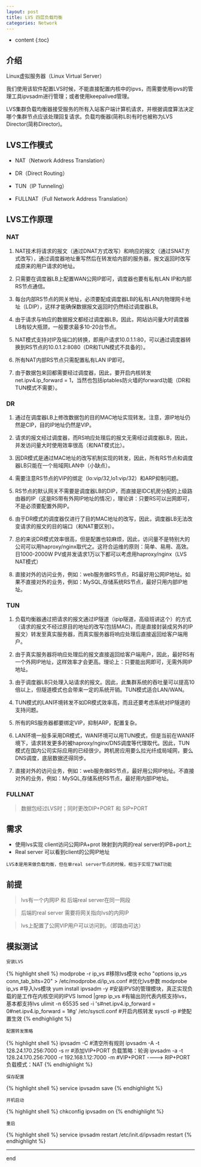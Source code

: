 ```yaml
---
layout: post
title: LVS 四层负载均衡
categories: Network
---
```



* content
{:toc}

## 介绍

Linux虚拟服务器（Linux Virtual Server）

我们使用该软件配置LVS时候，不能直接配置内核中的ipvs，而需要使用ipvs的管理工具ipvsadm进行管理；或者使用keepalived管理。

LVS集群负载均衡器接受服务的所有入站客户端计算机请求，并根据调度算法决定哪个集群节点应该处理回复请求。负载均衡器(简称LB)有时也被称为LVS Director(简称Director)。

## LVS工作模式
 
* NAT（Network Address Translation）

* DR（Direct Routing）

* TUN（IP Tunneling）

* FULLNAT（Full Network Address Translation）

## LVS工作原理

### NAT

1. NAT技术将请求的报文（通过DNAT方式改写）和响应的报文（通过SNAT方式改写），通过调度器地址重写然后在转发给内部的服务器，报文返回时改写成原来的用户请求的地址。

2. 只需要在调度器LB上配置WAN公网IP即可，调度器也要有私有LAN IP和内部RS节点通信。

3. 每台内部RS节点的网关地址，必须要配成调度器LB的私有LAN内物理网卡地址（LDIP），这样才能确保数据报文返回时仍然经过调度器LB。

4. 由于请求与响应的数据报文都经过调度器LB，因此，网站访问量大时调度器LB有较大瓶颈，一般要求最多10-20台节点。

5. NAT模式支持对IP及端口的转换，即用户请求10.0.1.1:80，可以通过调度器转换到RS节点的10.0.1.2:8080（DR和TUN模式不具备的）。

6. 所有NAT内部RS节点只需配置私有LAN IP即可。

7. 由于数据包来回都需要经过调度器，因此，要开启内核转发net.ipv4.ip_forward = 1，当然也包括iptables防火墙的forward功能（DR和TUN模式不需要）。


### DR

1. 通过在调度器LB上修改数据包的目的MAC地址实现转发。注意，源IP地址仍然是CIP，目的IP地址仍然是VIP。

2. 请求的报文经过调度器，而RS响应处理后的报文无需经过调度器LB，因此，并发访问量大时使用效率很高（和NAT模式比）。

3. 因DR模式是通过MAC地址的改写机制实现的转发，因此，所有RS节点和调度器LB只能在一个局域网LAN中（小缺点）。

4. 需要注意RS节点的VIP的绑定（lo:vip/32,lo1:vip/32）和ARP抑制问题。

5. RS节点的默认网关不需要是调度器LB的DIP，而直接是IDC机房分配的上级路由器的IP（这是RS带有外网IP地址的情况），理论讲：只要RS可以出网即可，不是必须要配置外网IP。

6. 由于DR模式的调度器仅进行了目的MAC地址的改写，因此，调度器LB无法改变请求的报文的目的端口（和NAT要区别）。

7. 总的来说DR模式效率很高，但是配置也较麻烦，因此，访问量不是特别大的公司可以用haproxy/nginx取代之。这符合运维的原则：简单、易用、高效。日1000-2000W PV或并发请求1万以下都可以考虑用haproxy/nginx（LVS NAT模式）

8. 直接对外的访问业务，例如：web服务做RS节点，RS最好用公网IP地址。如果不直接对外的业务，例如：MySQL,存储系统RS节点，最好只用内部IP地址。


### TUN

1. 负载均衡器通过把请求的报文通过IP隧道（ipip隧道，高级班讲这个）的方式（请求的报文不经过原目的地址的改写(包括MAC)，而是直接封装成另外的IP报文）转发至真实服务器，而真实服务器将响应处理后直接返回给客户端用户。

2. 由于真实服务器将响应处理后的报文直接返回给客户端用户，因此，最好RS有一个外网IP地址，这样效率才会更高。理论上：只要能出网即可，无需外网IP地址。

3. 由于调度器LB只处理入站请求的报文。因此，此集群系统的吞吐量可以提高10倍以上，但隧道模式也会带来一定的系统开销。TUN模式适合LAN/WAN。

4. TUN模式的LAN环境转发不如DR模式效率高，而且还要考虑系统对IP隧道的支持问题。

5. 所有的RS服务器都要绑定VIP，抑制ARP，配置复杂。

6. LAN环境一般多采用DR模式，WAN环境可以用TUN模式，但是当前在WAN环境下，请求转发更多的被haproxy/nginx/DNS调度等代理取代。因此，TUN模式在国内公司实际应用的已经很少。跨机房应用要么拉光纤成局域网，要么DNS调度，底层数据还得同步。

7. 直接对外的访问业务，例如：web服务做RS节点，最好用公网IP地址。不直接对外的业务，例如：MySQL,存储系统RS节点，最好用内部IP地址。

### FULLNAT

> 数据包经过LVS时；同时更改DIP+PORT 和 SIP+PORT 



## 需求

* 使用lvs实现 client访问公网IPA+prot 映射到内网的real server的IPB+port上
* Real server 可以看到client的公网IP地址

`LVS本是用来做负载均衡，但在单real server节点的时候，相当于实现了NAT功能`

## 前提

> lvs有一个内网IP 和 后端real server在同一网段

> 后端的real server 需要将网关指向lvs的内网IP

> lvs上配置了公网VIP用户可以访问到。（即路由可达）



## 模拟测试

`安装LVS`

{% highlight shell %}
modprobe -r ip_vs		#移除lvs模块
echo "options ip_vs conn_tab_bits=20" > /etc/modprobe.d/ip_vs.conf      #优化lvs参数
modprobe ip_vs			#导入lvs模块
yum install ipvsadm -y	#安装IPVS的管理模块，真正实现负载的是工作在内核空间的IPVS
lsmod |grep ip_vs	#有输出则代表内核支持lvs，基本都支持lvs
ulimit -n 65535
sed -i 's#net.ipv4.ip_forward = 0#net.ipv4.ip_forward = 1#g' /etc/sysctl.conf		#开启内核转发
sysctl -p	#使配置生效
{% endhighlight %}


`配置转发策略`

{% highlight shell %}
ipvsadm -C		#清空所有规则
ipvsadm -A -t 128.24.170.256:7000 -s rr		#添加VIP+PORT 负载策略：轮询
ipvsadm -a -t 128.24.170.256:7000  -r 192.168.1.12:7000 -m	#VIP+PORT ----> RIP+PORT 负载模式：NAT
{% endhighlight %}

`保存配置`

{% highlight shell %}
service ipvsadm save
{% endhighlight %}

`开机启动`

{% highlight shell %}
chkconfig ipvsadm on
{% endhighlight %}

`重启`

{% highlight shell %}
service ipvsadm restart
/etc/init.d/ipvsadm restart
{% endhighlight %}

-----------------------------

end


